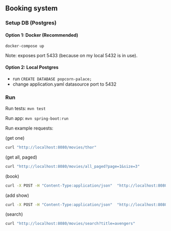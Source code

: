 
## Booking system

### Setup DB (Postgres)

#### Option 1: Docker (Recommended)

```bash
docker-compose up
```

Note: exposes port 5433 (because on my local 5432 is in use).

#### Option 2: Local Postgres
- run `CREATE DATABASE popcorn-palace;`
- change application.yaml datasource port to 5432


### Run

Run tests: 
`mvn test`

Run app: 
`mvn spring-boot:run`

Run example requests: 

(get one)
```bash
curl "http://localhost:8080/movies/thor"
```

(get all, paged)
```bash
curl "http://localhost:8080/movies/all_paged?page=1&size=3"
```

(book)
```bash
curl -X POST -H "Content-Type:application/json"  "http://localhost:8080/bookings" -d '{ "showtimeId": 1, "seatNumber": 15 , "userId":"79de72f4-3f10-49db-8564-5c39a366ce2e"}'
```

(add show)
```bash
curl -X POST -H "Content-Type:application/json"  "http://localhost:8080/showtimes" -d '{ "movieId": 1, "price":15.2, "theater": "Theater 5", "startTime": "2025-03-01T21:00:00.000Z", "endTime": "2025-03-01T23:00:00.000Z" }'
```

(search)
```bash
curl "http://localhost:8080/movies/search?title=avengers"
```